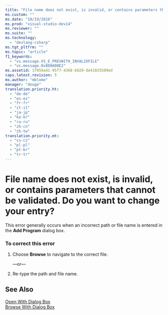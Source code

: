 ```yaml
---
title: "File name does not exist, is invalid, or contains parameters that cannot be validated. Do you want to change your entry? | hehe"
ms.custom: ""
ms.date: "10/19/2016"
ms.prod: "visual-studio-dev14"
ms.reviewer: ""
ms.suite: ""
ms.technology: 
  - "devlang-csharp"
ms.tgt_pltfrm: ""
ms.topic: "article"
f1_keywords: 
  - "vs.message.VS_E_PREVWITH_INVALIDFILE"
  - "vs.message.0x800A00E2"
ms.assetid: 1f959a41-95f7-4368-b920-de41025509ed
caps.latest.revision: 5
ms.author: "mblome"
manager: "douge"
translation.priority.ht: 
  - "de-de"
  - "es-es"
  - "fr-fr"
  - "it-it"
  - "ja-jp"
  - "ko-kr"
  - "ru-ru"
  - "zh-cn"
  - "zh-tw"
translation.priority.mt: 
  - "cs-cz"
  - "pl-pl"
  - "pt-br"
  - "tr-tr"
---
```

# File name does not exist, is invalid, or contains parameters that cannot be validated. Do you want to change your entry?
This error generally occurs when an incorrect path or file name is entered in the **Add Program** dialog box.  
  
### To correct this error  
  
1.  Choose **Browse** to navigate to the correct file.  
  
     —or—  
  
2.  Re-type the path and file name.  
  
## See Also  
 [Open With Dialog Box](http://msdn.microsoft.com/en-us/da37dfd5-16d1-4964-b6ae-d4505e4cba79)   
 [Browse With Dialog Box](http://msdn.microsoft.com/en-us/321ee529-a2d1-4d0a-b527-c19b17bb2de3)